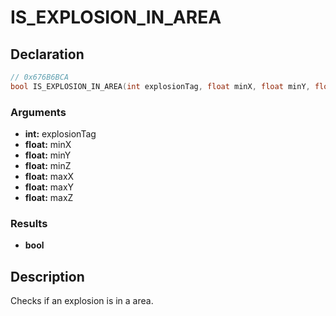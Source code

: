 # IS_EXPLOSION_IN_AREA

## Declaration
```cpp
// 0x676B6BCA
bool IS_EXPLOSION_IN_AREA(int explosionTag, float minX, float minY, float minZ, float maxX, float maxY, float maxZ);
```

### Arguments
- **int:** explosionTag
- **float:** minX
- **float:** minY
- **float:** minZ
- **float:** maxX
- **float:** maxY
- **float:** maxZ

### Results
- **bool**

## Description
Checks if an explosion is in a area.